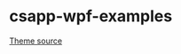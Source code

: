 # csapp-wpf-examples

[Theme source](https://www.nuget.org/packages/Infragistics.Themes.MetroDark.Wpf/)